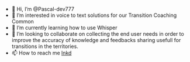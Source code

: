 - 👋 Hi, I’m @Pascal-dev777
- 👀 I’m interested in voice to text solutions for our Transition Coaching Common
- 🌱 I’m currently learning how to use Whisper
- 💞️ I’m looking to collaborate on collecting the end user needs in order to improve the accuracy of knowledge and feedbacks sharing usefull for transitions in the territories.
- 📫 How to reach me [lnkd](https://www.linkedin.com/in/pascal-bitsch-7967b8105/)

<!---
Pascal-dev777/Pascal-dev777 is a ✨ special ✨ repository because its `README.md` (this file) appears on your GitHub profile.
You can click the Preview link to take a look at your changes.
--->
